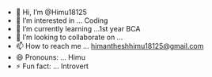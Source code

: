 - 👋 Hi, I’m @Himu18125
- 👀 I’m interested in ... Coding 
- 🌱 I’m currently learning ...1st year BCA
- 💞️ I’m looking to collaborate on ...
- 📫 How to reach me ... himantheshhimu18125@gmail.com
- 😄 Pronouns: ... Himu 
- ⚡ Fun fact: ... Introvert 

<!---
Himu18125/Himu18125 is a ✨ special ✨ repository because its `README.md` (this file) appears on your GitHub profile.
You can click the Preview link to take a look at your changes.
--->
